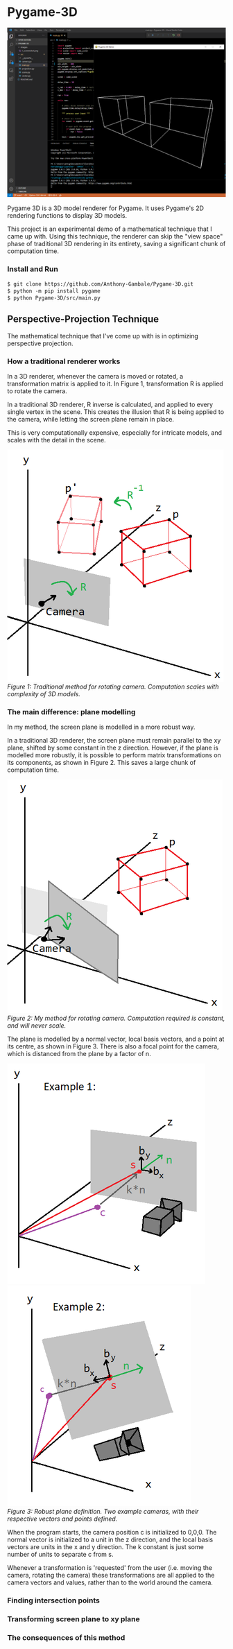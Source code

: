 # Pygame-3D

![image](https://github.com/Anthony-Gambale/Pygame-3D/blob/main/images/1_screenshot.png)

Pygame 3D is a 3D model renderer for Pygame. It uses Pygame's 2D rendering functions to display 3D models.

This project is an experimental demo of a mathematical technique that I came up with. Using this technique, the renderer can skip the "view space" phase of traditional 3D rendering in its entirety, saving a significant chunk of computation time.

### Install and Run
```
$ git clone https://github.com/Anthony-Gambale/Pygame-3D.git
$ python -m pip install pygame
$ python Pygame-3D/src/main.py
```

## Perspective-Projection Technique

The mathematical technique that I've come up with is in optimizing perspective projection.

### How a traditional renderer works
In a 3D renderer, whenever the camera is moved or rotated, a transformation matrix is applied to it. In Figure 1, transformation R is applied to rotate the camera.  

In a traditional 3D renderer, R inverse is calculated, and applied to every single vertex in the scene. This creates the illusion that R is being applied to the camera, while letting the screen plane remain in place.  

This is very computationally expensive, especially for intricate models, and scales with the detail in the scene.

![image](https://github.com/Anthony-Gambale/Pygame-3D/blob/main/images/2_traditional_rotate.png)  
*Figure 1: Traditional method for rotating camera. Computation scales with complexity of 3D models.*

### The main difference: plane modelling
In my method, the screen plane is modelled in a more robust way.  

In a traditional 3D renderer, the screen plane must remain parallel to the xy plane, shifted by some constant in the z direction. However, if the plane is modelled more robustly, it is possible to perform matrix transformations on its components, as shown in Figure 2. This saves a large chunk of computation time.

![image](https://github.com/Anthony-Gambale/Pygame-3D/blob/main/images/3.0_my_rotate.png)  
*Figure 2: My method for rotating camera. Computation required is constant, and will never scale.*

The plane is modelled by a normal vector, local basis vectors, and a point at its centre, as shown in Figure 3. There is also a focal point for the camera, which is distanced from the plane by a factor of n.

![image](https://github.com/Anthony-Gambale/Pygame-3D/blob/main/images/3.1_plane_definition.png)  
![image](https://github.com/Anthony-Gambale/Pygame-3D/blob/main/images/3.2_plane_definition.png)  
*Figure 3: Robust plane definition. Two example cameras, with their respective vectors and points defined.*

When the program starts, the camera position c is initialized to 0,0,0. The normal vector is initialized to a unit in the z direction, and the local basis vectors are units in the x and y direction. The k constant is just some number of units to separate c from s.  

Whenever a transformation is 'requested' from the user (i.e. moving the camera, rotating the camera) these transformations are all applied to the camera vectors and values, rather than to the world around the camera.

### Finding intersection points

### Transforming screen plane to xy plane

### The consequences of this method
